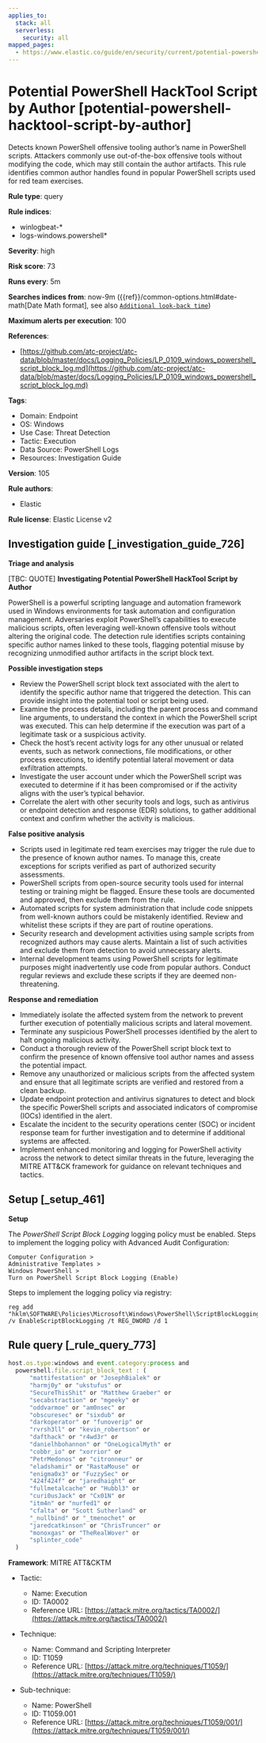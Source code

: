 ```yaml
---
applies_to:
  stack: all
  serverless:
    security: all
mapped_pages:
  - https://www.elastic.co/guide/en/security/current/potential-powershell-hacktool-script-by-author.html
---
```


# Potential PowerShell HackTool Script by Author [potential-powershell-hacktool-script-by-author]

Detects known PowerShell offensive tooling author’s name in PowerShell scripts. Attackers commonly use out-of-the-box offensive tools without modifying the code, which may still contain the author artifacts. This rule identifies common author handles found in popular PowerShell scripts used for red team exercises.

**Rule type**: query

**Rule indices**:

* winlogbeat-*
* logs-windows.powershell*

**Severity**: high

**Risk score**: 73

**Runs every**: 5m

**Searches indices from**: now-9m ({{ref}}/common-options.html#date-math[Date Math format], see also [`Additional look-back time`](docs-content://solutions/security/detect-and-alert/create-detection-rule.md#rule-schedule))

**Maximum alerts per execution**: 100

**References**:

* [https://github.com/atc-project/atc-data/blob/master/docs/Logging_Policies/LP_0109_windows_powershell_script_block_log.md](https://github.com/atc-project/atc-data/blob/master/docs/Logging_Policies/LP_0109_windows_powershell_script_block_log.md)

**Tags**:

* Domain: Endpoint
* OS: Windows
* Use Case: Threat Detection
* Tactic: Execution
* Data Source: PowerShell Logs
* Resources: Investigation Guide

**Version**: 105

**Rule authors**:

* Elastic

**Rule license**: Elastic License v2

## Investigation guide [_investigation_guide_726]

**Triage and analysis**

[TBC: QUOTE]
**Investigating Potential PowerShell HackTool Script by Author**

PowerShell is a powerful scripting language and automation framework used in Windows environments for task automation and configuration management. Adversaries exploit PowerShell’s capabilities to execute malicious scripts, often leveraging well-known offensive tools without altering the original code. The detection rule identifies scripts containing specific author names linked to these tools, flagging potential misuse by recognizing unmodified author artifacts in the script block text.

**Possible investigation steps**

* Review the PowerShell script block text associated with the alert to identify the specific author name that triggered the detection. This can provide insight into the potential tool or script being used.
* Examine the process details, including the parent process and command line arguments, to understand the context in which the PowerShell script was executed. This can help determine if the execution was part of a legitimate task or a suspicious activity.
* Check the host’s recent activity logs for any other unusual or related events, such as network connections, file modifications, or other process executions, to identify potential lateral movement or data exfiltration attempts.
* Investigate the user account under which the PowerShell script was executed to determine if it has been compromised or if the activity aligns with the user’s typical behavior.
* Correlate the alert with other security tools and logs, such as antivirus or endpoint detection and response (EDR) solutions, to gather additional context and confirm whether the activity is malicious.

**False positive analysis**

* Scripts used in legitimate red team exercises may trigger the rule due to the presence of known author names. To manage this, create exceptions for scripts verified as part of authorized security assessments.
* PowerShell scripts from open-source security tools used for internal testing or training might be flagged. Ensure these tools are documented and approved, then exclude them from the rule.
* Automated scripts for system administration that include code snippets from well-known authors could be mistakenly identified. Review and whitelist these scripts if they are part of routine operations.
* Security research and development activities using sample scripts from recognized authors may cause alerts. Maintain a list of such activities and exclude them from detection to avoid unnecessary alerts.
* Internal development teams using PowerShell scripts for legitimate purposes might inadvertently use code from popular authors. Conduct regular reviews and exclude these scripts if they are deemed non-threatening.

**Response and remediation**

* Immediately isolate the affected system from the network to prevent further execution of potentially malicious scripts and lateral movement.
* Terminate any suspicious PowerShell processes identified by the alert to halt ongoing malicious activity.
* Conduct a thorough review of the PowerShell script block text to confirm the presence of known offensive tool author names and assess the potential impact.
* Remove any unauthorized or malicious scripts from the affected system and ensure that all legitimate scripts are verified and restored from a clean backup.
* Update endpoint protection and antivirus signatures to detect and block the specific PowerShell scripts and associated indicators of compromise (IOCs) identified in the alert.
* Escalate the incident to the security operations center (SOC) or incident response team for further investigation and to determine if additional systems are affected.
* Implement enhanced monitoring and logging for PowerShell activity across the network to detect similar threats in the future, leveraging the MITRE ATT&CK framework for guidance on relevant techniques and tactics.


## Setup [_setup_461]

**Setup**

The *PowerShell Script Block Logging* logging policy must be enabled. Steps to implement the logging policy with Advanced Audit Configuration:

```
Computer Configuration >
Administrative Templates >
Windows PowerShell >
Turn on PowerShell Script Block Logging (Enable)
```

Steps to implement the logging policy via registry:

```
reg add "hklm\SOFTWARE\Policies\Microsoft\Windows\PowerShell\ScriptBlockLogging" /v EnableScriptBlockLogging /t REG_DWORD /d 1
```


## Rule query [_rule_query_773]

```js
host.os.type:windows and event.category:process and
  powershell.file.script_block_text : (
      "mattifestation" or "JosephBialek" or
      "harmj0y" or "ukstufus" or
      "SecureThisShit" or "Matthew Graeber" or
      "secabstraction" or "mgeeky" or
      "oddvarmoe" or "am0nsec" or
      "obscuresec" or "sixdub" or
      "darkoperator" or "funoverip" or
      "rvrsh3ll" or "kevin_robertson" or
      "dafthack" or "r4wd3r" or
      "danielhbohannon" or "OneLogicalMyth" or
      "cobbr_io" or "xorrior" or
      "PetrMedonos" or "citronneur" or
      "eladshamir" or "RastaMouse" or
      "enigma0x3" or "FuzzySec" or
      "424f424f" or "jaredhaight" or
      "fullmetalcache" or "Hubbl3" or
      "curi0usJack" or "Cx01N" or
      "itm4n" or "nurfed1" or
      "cfalta" or "Scott Sutherland" or
      "_nullbind" or "_tmenochet" or
      "jaredcatkinson" or "ChrisTruncer" or
      "monoxgas" or "TheRealWover" or
      "splinter_code"
  )
```

**Framework**: MITRE ATT&CKTM

* Tactic:

    * Name: Execution
    * ID: TA0002
    * Reference URL: [https://attack.mitre.org/tactics/TA0002/](https://attack.mitre.org/tactics/TA0002/)

* Technique:

    * Name: Command and Scripting Interpreter
    * ID: T1059
    * Reference URL: [https://attack.mitre.org/techniques/T1059/](https://attack.mitre.org/techniques/T1059/)

* Sub-technique:

    * Name: PowerShell
    * ID: T1059.001
    * Reference URL: [https://attack.mitre.org/techniques/T1059/001/](https://attack.mitre.org/techniques/T1059/001/)



